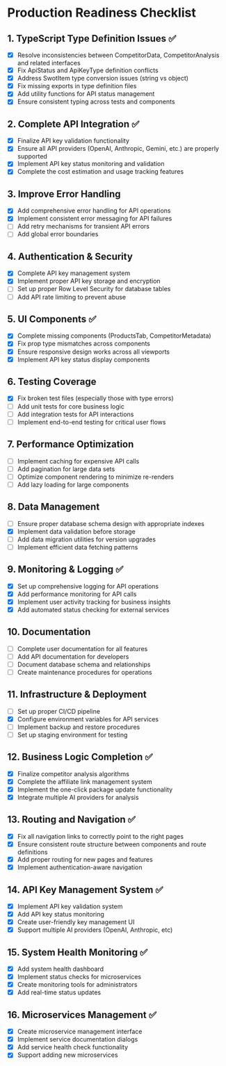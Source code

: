 
# Production Readiness Checklist

## 1. TypeScript Type Definition Issues ✅
- [x] Resolve inconsistencies between CompetitorData, CompetitorAnalysis and related interfaces
- [x] Fix ApiStatus and ApiKeyType definition conflicts
- [x] Address SwotItem type conversion issues (string vs object)
- [x] Fix missing exports in type definition files
- [x] Add utility functions for API status management
- [x] Ensure consistent typing across tests and components

## 2. Complete API Integration ✅
- [x] Finalize API key validation functionality
- [x] Ensure all API providers (OpenAI, Anthropic, Gemini, etc.) are properly supported
- [x] Implement API key status monitoring and validation
- [x] Complete the cost estimation and usage tracking features

## 3. Improve Error Handling
- [x] Add comprehensive error handling for API operations
- [x] Implement consistent error messaging for API failures
- [ ] Add retry mechanisms for transient API errors
- [ ] Add global error boundaries

## 4. Authentication & Security
- [x] Complete API key management system
- [x] Implement proper API key storage and encryption
- [ ] Set up proper Row Level Security for database tables
- [ ] Add API rate limiting to prevent abuse

## 5. UI Components ✅
- [x] Complete missing components (ProductsTab, CompetitorMetadata)
- [x] Fix prop type mismatches across components
- [x] Ensure responsive design works across all viewports
- [x] Implement API key status display components

## 6. Testing Coverage
- [x] Fix broken test files (especially those with type errors)
- [ ] Add unit tests for core business logic
- [ ] Add integration tests for API interactions
- [ ] Implement end-to-end testing for critical user flows

## 7. Performance Optimization
- [ ] Implement caching for expensive API calls
- [ ] Add pagination for large data sets
- [ ] Optimize component rendering to minimize re-renders
- [ ] Add lazy loading for large components

## 8. Data Management
- [ ] Ensure proper database schema design with appropriate indexes
- [x] Implement data validation before storage
- [ ] Add data migration utilities for version upgrades
- [ ] Implement efficient data fetching patterns

## 9. Monitoring & Logging ✅
- [x] Set up comprehensive logging for API operations
- [x] Add performance monitoring for API calls
- [x] Implement user activity tracking for business insights
- [x] Add automated status checking for external services

## 10. Documentation
- [ ] Complete user documentation for all features
- [ ] Add API documentation for developers
- [ ] Document database schema and relationships
- [ ] Create maintenance procedures for operations

## 11. Infrastructure & Deployment
- [ ] Set up proper CI/CD pipeline
- [x] Configure environment variables for API services
- [ ] Implement backup and restore procedures
- [ ] Set up staging environment for testing

## 12. Business Logic Completion ✅
- [x] Finalize competitor analysis algorithms
- [x] Complete the affiliate link management system
- [x] Implement the one-click package update functionality
- [x] Integrate multiple AI providers for analysis

## 13. Routing and Navigation ✅
- [x] Fix all navigation links to correctly point to the right pages
- [x] Ensure consistent route structure between components and route definitions
- [x] Add proper routing for new pages and features
- [x] Implement authentication-aware navigation

## 14. API Key Management System ✅
- [x] Implement API key validation system
- [x] Add API key status monitoring
- [x] Create user-friendly key management UI
- [x] Support multiple AI providers (OpenAI, Anthropic, etc)

## 15. System Health Monitoring ✅
- [x] Add system health dashboard
- [x] Implement status checks for microservices
- [x] Create monitoring tools for administrators
- [x] Add real-time status updates

## 16. Microservices Management ✅
- [x] Create microservice management interface
- [x] Implement service documentation dialogs
- [x] Add service health check functionality
- [x] Support adding new microservices
